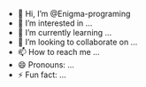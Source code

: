 - 👋 Hi, I’m @Enigma-programing
- 👀 I’m interested in ...
- 🌱 I’m currently learning ...
- 💞️ I’m looking to collaborate on ...
- 📫 How to reach me ...
- 😄 Pronouns: ...
- ⚡ Fun fact: ...

<!---
Enigma-programing/Enigma-programing is a ✨ special ✨ repository because its `README.md` (this file) appears on your GitHub profile.
You can click the Preview link to take a look at your changes.
--->
